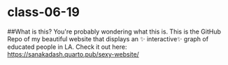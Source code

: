 # class-06-19

##What is this?
You're probably wondering what this is. This is the GitHub Repo of my beautiful website that displays an ✨ interactive✨ graph of educated people in LA. Check it out here: https://sanakadash.quarto.pub/sexy-website/